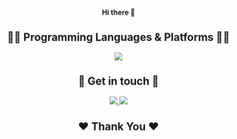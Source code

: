 <div align='center'>

  <b> Hi there 👋 </b>

  <div align='center'>
  <h2> 👨‍💻 Programming Languages & Platforms 👩‍💻 </h2>
  <a href="https://skillicons.dev/"><img
      src="https://skillicons.dev/icons?i=c,cpp,java,spring,aws,docker,python,git" /></a>
</div>

<div align='center'>
  <h2> 💬 Get in touch 💬 </h2>
  <a href="https://x.com/YasminMahmoudX">
    <img src="https://skillicons.dev/icons?i=twitter" />
  </a>
  <a href="https://www.linkedin.com/in/yasmin-mahmoud-sra/">
    <img src="https://skillicons.dev/icons?i=linkedin" />
  </a>
</div>


  <h2> ❤️ Thank You ❤️ </h2>


</div>
